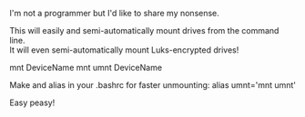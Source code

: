 I'm not a programmer but I'd like to share my nonsense.

This will easily and semi-automatically mount drives from the command line.<BR>
It will even semi-automatically mount Luks-encrypted drives!

mnt DeviceName
mnt umnt DeviceName

Make and alias in your .bashrc for faster unmounting:
alias umnt='mnt umnt'

Easy peasy!
